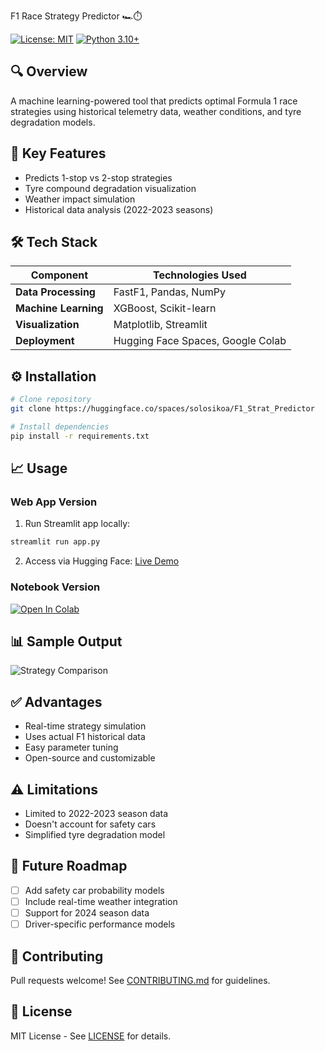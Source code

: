 F1 Race Strategy Predictor 🏎️⏱️

[![License: MIT](https://img.shields.io/badge/License-MIT-yellow.svg)](https://opensource.org/licenses/MIT)
[![Python 3.10+](https://img.shields.io/badge/Python-3.10%2B-blue.svg)](https://www.python.org/)

## 🔍 Overview
A machine learning-powered tool that predicts optimal Formula 1 race strategies using historical telemetry data, weather conditions, and tyre degradation models.

## 🚀 Key Features
- Predicts 1-stop vs 2-stop strategies
- Tyre compound degradation visualization
- Weather impact simulation
- Historical data analysis (2022-2023 seasons)

## 🛠️ Tech Stack
| Component              | Technologies Used                             |
|------------------------|-----------------------------------------------|
| **Data Processing**    | FastF1, Pandas, NumPy                         |
| **Machine Learning**   | XGBoost, Scikit-learn                         |
| **Visualization**      | Matplotlib, Streamlit                         |
| **Deployment**         | Hugging Face Spaces, Google Colab             |

## ⚙️ Installation
```bash
# Clone repository
git clone https://huggingface.co/spaces/solosikoa/F1_Strat_Predictor

# Install dependencies
pip install -r requirements.txt
```

## 📈 Usage
### Web App Version
1. Run Streamlit app locally:
```bash
streamlit run app.py
```
2. Access via Hugging Face: [Live Demo](https://huggingface.co/spaces/solosikoa/F1_Strat_Predictor)

### Notebook Version
[![Open In Colab](https://colab.research.google.com/assets/colab-badge.svg)](https://colab.research.google.com/drive/1yfHjxNLwwg1hlrkd3ssgE71MguS3S-dD?usp=sharing)
## 📊 Sample Output
![Strategy Comparison](assets/demo.gif)

## ✅ Advantages
- Real-time strategy simulation
- Uses actual F1 historical data
- Easy parameter tuning
- Open-source and customizable

## ⚠️ Limitations
- Limited to 2022-2023 season data
- Doesn't account for safety cars
- Simplified tyre degradation model

## 🔮 Future Roadmap
- [ ] Add safety car probability models
- [ ] Include real-time weather integration
- [ ] Support for 2024 season data
- [ ] Driver-specific performance models

## 🤝 Contributing
Pull requests welcome! See [CONTRIBUTING.md](CONTRIBUTING.md) for guidelines.

## 📜 License
MIT License - See [LICENSE](LICENSE) for details.
